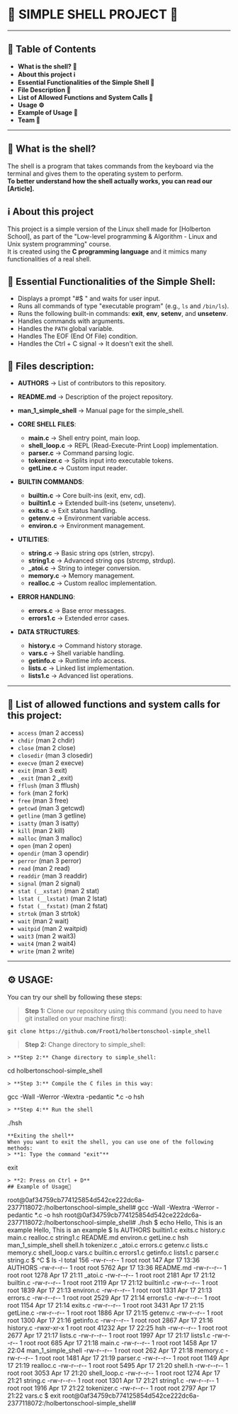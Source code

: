 # 🐚 SIMPLE SHELL PROJECT 🐚  

****

## 📑 Table of Contents
- **What is the shell? 🐚**
- **About this project ℹ️**
- **Essential Functionalities of the Simple Shell 📝**
- **File Description 📂**
- **List of Allowed Functions and System Calls 📲**
- **Usage ⚙️**
- **Example of Usage 💯**
- **Team 🥇**

****

## 🐚 What is the shell?  
The shell is a program that takes commands from the keyboard via the terminal and gives them to the operating system to perform.  
**To better understand how the shell actually works, you can read our [Article].**

## ℹ️ About this project
This project is a simple version of the Linux shell made for [Holberton School], as part of the "Low-level programming & Algorithm - Linux and Unix system programming" course.  
It is created using the **C programming language** and it mimics many functionalities of a real shell.

## 📝 Essential Functionalities of the Simple Shell:
- Displays a prompt "#$ " and waits for user input.
- Runs all commands of type "executable program" (e.g., `ls` and `/bin/ls`).
- Runs the following built-in commands: **exit**, **env**, **setenv**, and **unsetenv**.
- Handles commands with arguments.
- Handles the `PATH` global variable.
- Handles The EOF (End Of File) condition.
- Handles the Ctrl + C signal → It doesn't exit the shell.

## 📂 Files description:
- **AUTHORS** → List of contributors to this repository.
- **README.md** → Description of the project repository.
- **man_1_simple_shell** → Manual page for the simple_shell.
- **CORE SHELL FILES**:
  - **main.c** → Shell entry point, main loop.
  - **shell_loop.c** → REPL (Read-Execute-Print Loop) implementation.
  - **parser.c** → Command parsing logic.
  - **tokenizer.c** → Splits input into executable tokens.
  - **getLine.c** → Custom input reader.
  
- **BUILTIN COMMANDS**:
  - **builtin.c** → Core built-ins (exit, env, cd).
  - **builtin1.c** → Extended built-ins (setenv, unsetenv).
  - **exits.c** → Exit status handling.
  - **getenv.c** → Environment variable access.
  - **environ.c** → Environment management.
  
- **UTILITIES**:
  - **string.c** → Basic string ops (strlen, strcpy).
  - **string1.c** → Advanced string ops (strcmp, strdup).
  - **_atoi.c** → String to integer conversion.
  - **memory.c** → Memory management.
  - **realloc.c** → Custom realloc implementation.

- **ERROR HANDLING**:
  - **errors.c** → Base error messages.
  - **errors1.c** → Extended error cases.

- **DATA STRUCTURES**:
  - **history.c** → Command history storage.
  - **vars.c** → Shell variable handling.
  - **getinfo.c** → Runtime info access.
  - **lists.c** → Linked list implementation.
  - **lists1.c** → Advanced list operations.

****

## 📲 List of allowed functions and system calls for this project:
- `access` (man 2 access)
- `chdir` (man 2 chdir)
- `close` (man 2 close)
- `closedir` (man 3 closedir)
- `execve` (man 2 execve)
- `exit` (man 3 exit)
- `_exit` (man 2 _exit)
- `fflush` (man 3 fflush)
- `fork` (man 2 fork)
- `free` (man 3 free)
- `getcwd` (man 3 getcwd)
- `getline` (man 3 getline)
- `isatty` (man 3 isatty)
- `kill` (man 2 kill)
- `malloc` (man 3 malloc)
- `open` (man 2 open)
- `opendir` (man 3 opendir)
- `perror` (man 3 perror)
- `read` (man 2 read)
- `readdir` (man 3 readdir)
- `signal` (man 2 signal)
- `stat (__xstat)` (man 2 stat)
- `lstat (__lxstat)` (man 2 lstat)
- `fstat (__fxstat)` (man 2 fstat)
- `strtok` (man 3 strtok)
- `wait` (man 2 wait)
- `waitpid` (man 2 waitpid)
- `wait3` (man 2 wait3)
- `wait4` (man 2 wait4)
- `write` (man 2 write)

****

## ⚙️ USAGE:
You can try our shell by following these steps:
> **Step 1:** Clone our repository using this command (you need to have git installed on your machine first):
````
git clone https://github.com/Froot1/holbertonschool-simple_shell
````
> **Step 2:** Change directory to simple_shell:
````
> **Step 2:** Change directory to simple_shell:
````
cd holbertonschool-simple_shell
````
> **Step 3:** Compile the C files in this way:
````
gcc -Wall -Werror -Wextra -pedantic *.c -o hsh
````
> **Step 4:** Run the shell
````
./hsh
````
**Exiting the shell**
When you want to exit the shell, you can use one of the following methods:
> **1: Type the command "exit"**
````
exit
````
> **2: Press on Ctrl + D**
## Example of Usage💯
````
root@0af34759cb774125854d542ce222dc6a-2377118072:/holbertonschool-simple_shell# gcc -Wall -Wextra -Werror -pedantic *.c -o hsh
root@0af34759cb774125854d542ce222dc6a-2377118072:/holbertonschool-simple_shell# ./hsh
$ echo Hello, This is an example
Hello, This is an example
$ ls
AUTHORS    builtin1.c  exits.c    history.c  main.c              realloc.c     string1.c
README.md  environ.c   getLine.c  hsh        man_1_simple_shell  shell.h       tokenizer.c
_atoi.c    errors.c    getenv.c   lists.c    memory.c            shell_loop.c  vars.c
builtin.c  errors1.c   getinfo.c  lists1.c   parser.c            string.c
$ ^C
$ ls -l
total 156
-rw-r--r-- 1 root root   147 Apr 17 13:36 AUTHORS
-rw-r--r-- 1 root root  5762 Apr 17 13:36 README.md
-rw-r--r-- 1 root root  1278 Apr 17 21:11 _atoi.c
-rw-r--r-- 1 root root  2181 Apr 17 21:12 builtin.c
-rw-r--r-- 1 root root  2119 Apr 17 21:12 builtin1.c
-rw-r--r-- 1 root root  1839 Apr 17 21:13 environ.c
-rw-r--r-- 1 root root  1331 Apr 17 21:13 errors.c
-rw-r--r-- 1 root root  2529 Apr 17 21:14 errors1.c
-rw-r--r-- 1 root root  1154 Apr 17 21:14 exits.c
-rw-r--r-- 1 root root  3431 Apr 17 21:15 getLine.c
-rw-r--r-- 1 root root  1886 Apr 17 21:15 getenv.c
-rw-r--r-- 1 root root  1300 Apr 17 21:16 getinfo.c
-rw-r--r-- 1 root root  2867 Apr 17 21:16 history.c
-rwxr-xr-x 1 root root 41232 Apr 17 22:25 hsh
-rw-r--r-- 1 root root  2677 Apr 17 21:17 lists.c
-rw-r--r-- 1 root root  1997 Apr 17 21:17 lists1.c
-rw-r--r-- 1 root root   685 Apr 17 21:18 main.c
-rw-r--r-- 1 root root  1458 Apr 17 22:04 man_1_simple_shell
-rw-r--r-- 1 root root   262 Apr 17 21:18 memory.c
-rw-r--r-- 1 root root  1481 Apr 17 21:19 parser.c
-rw-r--r-- 1 root root  1149 Apr 17 21:19 realloc.c
-rw-r--r-- 1 root root  5495 Apr 17 21:20 shell.h
-rw-r--r-- 1 root root  3053 Apr 17 21:20 shell_loop.c
-rw-r--r-- 1 root root  1274 Apr 17 21:21 string.c
-rw-r--r-- 1 root root  1301 Apr 17 21:21 string1.c
-rw-r--r-- 1 root root  1916 Apr 17 21:22 tokenizer.c
-rw-r--r-- 1 root root  2797 Apr 17 21:22 vars.c
$ exit
root@0af34759cb774125854d542ce222dc6a-2377118072:/holbertonschool-simple_shell#

````
